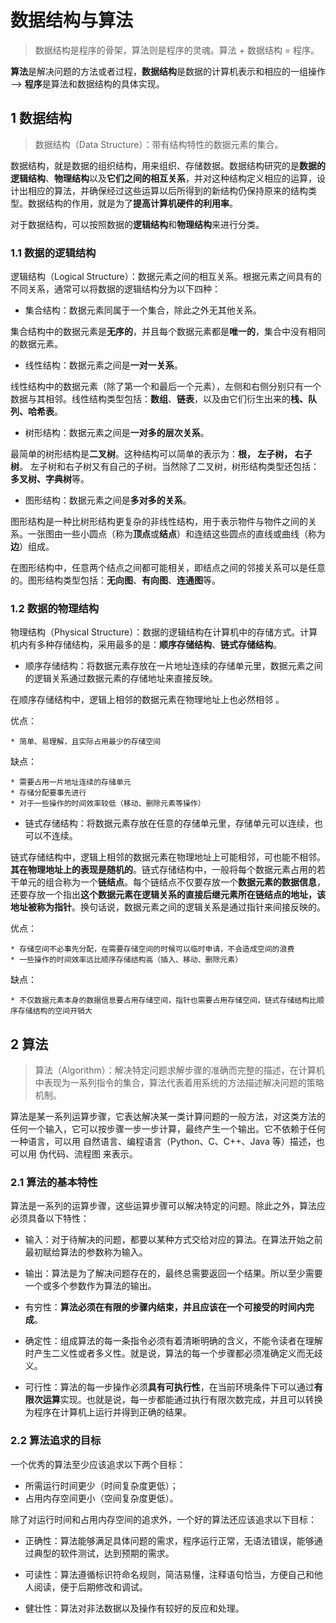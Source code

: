 # 数据结构与算法

> 数据结构是程序的骨架，算法则是程序的灵魂。算法 + 数据结构 = 程序。

**算法**是解决问题的方法或者过程，**数据结构**是数据的计算机表示和相应的一组操作 --> **程序**是算法和数据结构的具体实现。


## 1 数据结构

> 数据结构（Data Structure）：带有结构特性的数据元素的集合。

数据结构，就是数据的组织结构，用来组织、存储数据。数据结构研究的是**数据的逻辑结构**、**物理结构**以及**它们之间的相互关系**，并对这种结构定义相应的运算，设计出相应的算法，并确保经过这些运算以后所得到的新结构仍保持原来的结构类型。数据结构的作用，就是为了**提高计算机硬件的利用率**。

对于数据结构，可以按照数据的**逻辑结构**和**物理结构**来进行分类。


### 1.1 数据的逻辑结构

逻辑结构（Logical Structure）：数据元素之间的相互关系。根据元素之间具有的不同关系，通常可以将数据的逻辑结构分为以下四种：

* 集合结构：数据元素同属于一个集合，除此之外无其他关系。

集合结构中的数据元素是**无序的**，并且每个数据元素都是**唯一的**，集合中没有相同的数据元素。


* 线性结构：数据元素之间是**一对一关系**。

线性结构中的数据元素（除了第一个和最后一个元素），左侧和右侧分别只有一个数据与其相邻。线性结构类型包括：**数组**、**链表**，以及由它们衍生出来的**栈、队列、哈希表**。


* 树形结构：数据元素之间是**一对多的层次关系**。

最简单的树形结构是**二叉树**。这种结构可以简单的表示为：**根， 左子树， 右子树**。 左子树和右子树又有自己的子树。当然除了二叉树，树形结构类型还包括：**多叉树、字典树**等。


* 图形结构：数据元素之间是**多对多的关系**。

图形结构是一种比树形结构更复杂的非线性结构，用于表示物件与物件之间的关系。一张图由一些小圆点（称为**顶点**或**结点**）和连结这些圆点的直线或曲线（称为**边**）组成。

在图形结构中，任意两个结点之间都可能相关，即结点之间的邻接关系可以是任意的。图形结构类型包括：**无向图**、**有向图**、**连通图**等。



### 1.2 数据的物理结构

物理结构（Physical Structure）：数据的逻辑结构在计算机中的存储方式。计算机内有多种存储结构，采用最多的是：**顺序存储结构**、**链式存储结构**。


*  顺序存储结构：将数据元素存放在一片地址连续的存储单元里，数据元素之间的逻辑关系通过数据元素的存储地址来直接反映。

在顺序存储结构中，逻辑上相邻的数据元素在物理地址上也必然相邻 。


优点：

    * 简单、易理解，且实际占用最少的存储空间

缺点：

    * 需要占用一片地址连续的存储单元
    * 存储分配要事先进行
    * 对于一些操作的时间效率较低（移动、删除元素等操作）



* 链式存储结构：将数据元素存放在任意的存储单元里，存储单元可以连续，也可以不连续。

链式存储结构中，逻辑上相邻的数据元素在物理地址上可能相邻，可也能不相邻。**其在物理地址上的表现是随机的**。链式存储结构中，一般将每个数据元素占用的若干单元的组合称为一个**链结点**。每个链结点不仅要存放一个**数据元素的数据信息**，还要存放一个指出**这个数据元素在逻辑关系的直接后继元素所在链结点的地址，该地址被称为指针**。换句话说，数据元素之间的逻辑关系是通过指针来间接反映的。

优点：

    * 存储空间不必事先分配，在需要存储空间的时候可以临时申请，不会造成空间的浪费
    * 一些操作的时间效率远比顺序存储结构高（插入、移动、删除元素）

缺点：
    
    * 不仅数据元素本身的数据信息要占用存储空间，指针也需要占用存储空间，链式存储结构比顺序存储结构的空间开销大


## 2 算法

> 算法（Algorithm）：解决特定问题求解步骤的准确而完整的描述，在计算机中表现为一系列指令的集合，算法代表着用系统的方法描述解决问题的策略机制。


算法是某一系列运算步骤，它表达解决某一类计算问题的一般方法，对这类方法的任何一个输入，它可以按步骤一步一步计算，最终产生一个输出。它不依赖于任何一种语言，可以用 自然语言、编程语言（Python、C、C++、Java 等）描述，也可以用 伪代码、流程图 来表示。



### 2.1 算法的基本特性

算法是一系列的运算步骤，这些运算步骤可以解决特定的问题。除此之外，算法应必须具备以下特性：

* 输入：对于待解决的问题，都要以某种方式交给对应的算法。在算法开始之前最初赋给算法的参数称为输入。

* 输出：算法是为了解决问题存在的，最终总需要返回一个结果。所以至少需要一个或多个参数作为算法的输出。

* 有穷性：**算法必须在有限的步骤内结束，并且应该在一个可接受的时间内完成**。

* 确定性：组成算法的每一条指令必须有着清晰明确的含义，不能令读者在理解时产生二义性或者多义性。就是说，算法的每一个步骤都必须准确定义而无歧义。

* 可行性：算法的每一步操作必须**具有可执行性**，在当前环境条件下可以通过**有限次运算**实现。也就是说，每一步都能通过执行有限次数完成，并且可以转换为程序在计算机上运行并得到正确的结果。



### 2.2 算法追求的目标

一个优秀的算法至少应该追求以下两个目标：

* 所需运行时间更少（时间复杂度更低）；
* 占用内存空间更小（空间复杂度更低）。


除了对运行时间和占用内存空间的追求外，一个好的算法还应该追求以下目标：

* 正确性：算法能够满足具体问题的需求，程序运行正常，无语法错误，能够通过典型的软件测试，达到预期的需求。

* 可读性：算法遵循标识符命名规则，简洁易懂，注释语句恰当，方便自己和他人阅读，便于后期修改和调试。

* 健壮性：算法对非法数据以及操作有较好的反应和处理。

